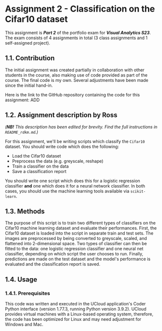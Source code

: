 # Assignment 2 - Classification on the Cifar10 dataset
This assignment is ***Part 2*** of the portfolio exam for ***Visual Analytics S23***. The exam consists of 4 assignments in total (3 class assignments and 1 self-assigned project).

## 1.1. Contribution
The initial assignment was created partially in collaboration with other students in the course, also making use of code provided as part of the course. The final code is my own. Several adjustments have been made since the initial hand-in.

Here is the link to the GitHub repository containing the code for this assignment: ADD

## 1.2. Assignment description by Ross
*(**NB!** This description has been edited for brevity. Find the full instructions in ```README_rdkm.md```.)*

For this assignment, we'll be writing scripts which classify the ```Cifar10``` dataset. You should write code which does the following:

- Load the Cifar10 dataset
- Preprocess the data (e.g. greyscale, reshape)
- Train a classifier on the data
- Save a classification report

You should write one script which does this for a logistic regression classifier **and** one which does it for a neural network classifier. In both cases, you should use the machine learning tools available via ```scikit-learn```.

## 1.3. Methods
The purpose of this script is to train two different types of classifiers on the Cifar10 machine learning dataset and evaluate their performances. First, the Cifar10 dataset is loaded into the script in separate train and test sets. The images are preprocessed by being converted to greyscale, scaled, and flattened into 2-dimensional space. Two types of classifier can then be fitted to the data: one logistic regression classifier and one neural net classifier, depending on which script the user chooses to run. Finally, predictions are made on the test dataset and the model's performance is evaluated and the classification report is saved.

## 1.4. Usage
### 1.4.1. Prerequisites
This code was written and executed in the UCloud application's Coder Python interface (version 1.77.3, running Python version 3.9.2). UCloud provides virtual machines with a Linux-based operating system, therefore, the code has been optimized for Linux and may need adjustment for Windows and Mac.
